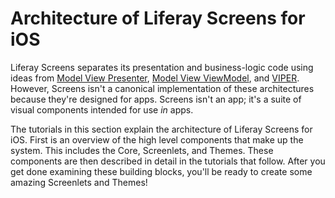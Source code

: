 # Architecture of Liferay Screens for iOS [](id=architecture-of-liferay-screens-for-ios)

Liferay Screens separates its presentation and business-logic code using ideas 
from
[Model View Presenter](http://en.wikipedia.org/wiki/Model-view-presenter),
[Model View ViewModel](http://en.wikipedia.org/wiki/Model_View_ViewModel),
and
[VIPER](http://www.objc.io/issue-13/viper.html). However, Screens isn't a
canonical implementation of these architectures because they're designed for
apps. Screens isn't an app; it's a suite of visual components intended for use
*in* apps. 

The tutorials in this section explain the architecture of Liferay Screens for 
iOS. First is an overview of the high level components that make up the system. 
This includes the Core, Screenlets, and Themes. These components are then 
described in detail in the tutorials that follow. After you get done examining 
these building blocks, you'll be ready to create some amazing Screenlets and 
Themes! 
